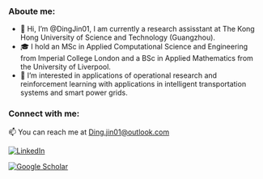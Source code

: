 ### Aboute me:
- 👋 Hi, I’m @DingJin01, I am currently a research assisstant at The Kong Hong University of Science and Technology (Guangzhou).
- 🎓 I hold an MSc in Applied Computational Science and Engineering from Imperial College London and a BSc in Applied Mathematics from the University of Liverpool.
- 👀 I’m interested in applications of operational research and reinforcement learning with applications in intelligent transportation systems and smart power grids.

### Connect with me:
📫 You can reach me at Ding.jin01@outlook.com

[![LinkedIn](https://img.shields.io/badge/LinkedIn-blue?style=flat&logo=linkedin&logoColor=white)](https://www.linkedin.com/in/ding-jin-icacse23/)

[![Google Scholar](https://img.shields.io/badge/Google%20Scholar-black?style=flat&logo=google-scholar&logoColor=white)](https://scholar.google.com/citations?user=Tjg2l78AAAAJ&hl=en)


<!---
DingJin01/DingJin01 is a ✨ special ✨ repository because its `README.md` (this file) appears on your GitHub profile.
You can click the Preview link to take a look at your changes.
--->
